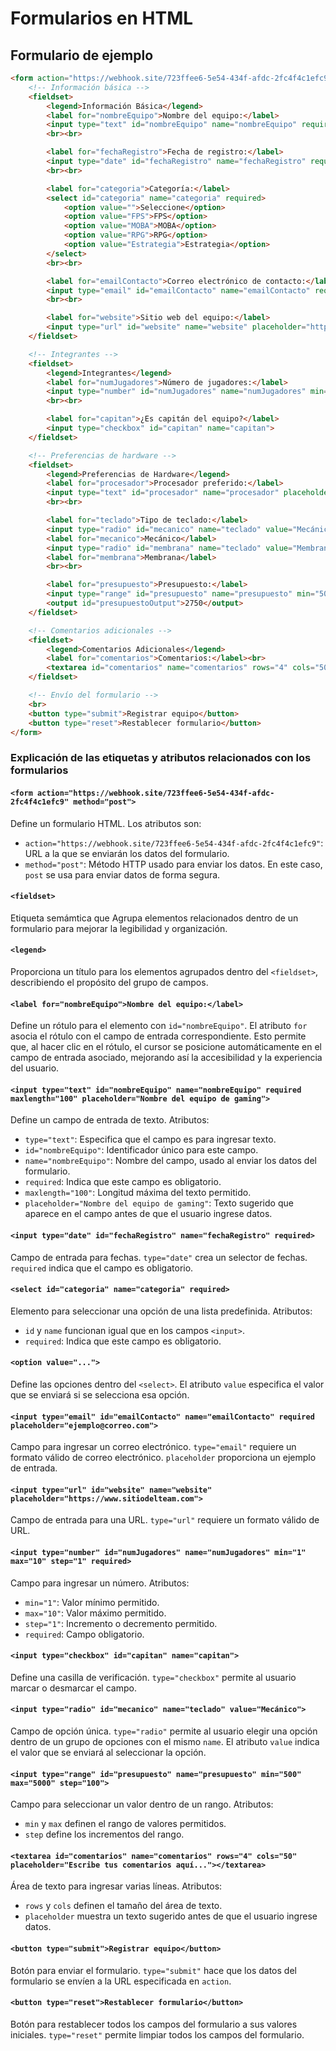# Formularios en HTML

## Formulario de ejemplo

```html
<form action="https://webhook.site/723ffee6-5e54-434f-afdc-2fc4f4c1efc9" method="post">
    <!-- Información básica -->
    <fieldset>
        <legend>Información Básica</legend>
        <label for="nombreEquipo">Nombre del equipo:</label>
        <input type="text" id="nombreEquipo" name="nombreEquipo" required maxlength="100" placeholder="Nombre del equipo de gaming">
        <br><br>

        <label for="fechaRegistro">Fecha de registro:</label>
        <input type="date" id="fechaRegistro" name="fechaRegistro" required>
        <br><br>

        <label for="categoria">Categoría:</label>
        <select id="categoria" name="categoria" required>
            <option value="">Seleccione</option>
            <option value="FPS">FPS</option>
            <option value="MOBA">MOBA</option>
            <option value="RPG">RPG</option>
            <option value="Estrategia">Estrategia</option>
        </select>
        <br><br>

        <label for="emailContacto">Correo electrónico de contacto:</label>
        <input type="email" id="emailContacto" name="emailContacto" required placeholder="ejemplo@correo.com">
        <br><br>

        <label for="website">Sitio web del equipo:</label>
        <input type="url" id="website" name="website" placeholder="https://www.sitiodelteam.com">
    </fieldset>

    <!-- Integrantes -->
    <fieldset>
        <legend>Integrantes</legend>
        <label for="numJugadores">Número de jugadores:</label>
        <input type="number" id="numJugadores" name="numJugadores" min="1" max="10" step="1" required>
        <br><br>

        <label for="capitan">¿Es capitán del equipo?</label>
        <input type="checkbox" id="capitan" name="capitan">
    </fieldset>

    <!-- Preferencias de hardware -->
    <fieldset>
        <legend>Preferencias de Hardware</legend>
        <label for="procesador">Procesador preferido:</label>
        <input type="text" id="procesador" name="procesador" placeholder="Modelo del procesador">
        <br><br>

        <label for="teclado">Tipo de teclado:</label>
        <input type="radio" id="mecanico" name="teclado" value="Mecánico">
        <label for="mecanico">Mecánico</label>
        <input type="radio" id="membrana" name="teclado" value="Membrana">
        <label for="membrana">Membrana</label>
        <br><br>

        <label for="presupuesto">Presupuesto:</label>
        <input type="range" id="presupuesto" name="presupuesto" min="500" max="5000" step="100">
        <output id="presupuestoOutput">2750</output>
    </fieldset>

    <!-- Comentarios adicionales -->
    <fieldset>
        <legend>Comentarios Adicionales</legend>
        <label for="comentarios">Comentarios:</label><br>
        <textarea id="comentarios" name="comentarios" rows="4" cols="50" placeholder="Escribe tus comentarios aquí..."></textarea>
    </fieldset>

    <!-- Envío del formulario -->
    <br>
    <button type="submit">Registrar equipo</button>
    <button type="reset">Restablecer formulario</button>
</form>
```
### Explicación de las etiquetas y atributos relacionados con los formularios

#### `<form action="https://webhook.site/723ffee6-5e54-434f-afdc-2fc4f4c1efc9" method="post">`
Define un formulario HTML. Los atributos son:
- `action="https://webhook.site/723ffee6-5e54-434f-afdc-2fc4f4c1efc9"`: URL a la que se enviarán los datos del formulario.
- `method="post"`: Método HTTP usado para enviar los datos. En este caso, `post` se usa para enviar datos de forma segura.

#### `<fieldset>`
Etiqueta semámtica que Agrupa elementos relacionados dentro de un formulario para mejorar la legibilidad y organización.

#### `<legend>`

Proporciona un título para los elementos agrupados dentro del `<fieldset>`, describiendo el propósito del grupo de campos.

#### `<label for="nombreEquipo">Nombre del equipo:</label>`
Define un rótulo para el elemento con `id="nombreEquipo"`. El atributo `for` asocia el rótulo con el campo de entrada correspondiente. Esto permite que, al hacer clic en el rótulo, el cursor se posicione automáticamente en el campo de entrada asociado, mejorando así la accesibilidad y la experiencia del usuario.

#### `<input type="text" id="nombreEquipo" name="nombreEquipo" required maxlength="100" placeholder="Nombre del equipo de gaming">`
Define un campo de entrada de texto. Atributos:
- `type="text"`: Especifica que el campo es para ingresar texto.
- `id="nombreEquipo"`: Identificador único para este campo.
- `name="nombreEquipo"`: Nombre del campo, usado al enviar los datos del formulario.
- `required`: Indica que este campo es obligatorio.
- `maxlength="100"`: Longitud máxima del texto permitido.
- `placeholder="Nombre del equipo de gaming"`: Texto sugerido que aparece en el campo antes de que el usuario ingrese datos.

#### `<input type="date" id="fechaRegistro" name="fechaRegistro" required>`
Campo de entrada para fechas. `type="date"` crea un selector de fechas. `required` indica que el campo es obligatorio.

#### `<select id="categoria" name="categoria" required>`
Elemento para seleccionar una opción de una lista predefinida. Atributos:
- `id` y `name` funcionan igual que en los campos `<input>`.
- `required`: Indica que este campo es obligatorio.

#### `<option value="...">`
Define las opciones dentro del `<select>`. El atributo `value` especifica el valor que se enviará si se selecciona esa opción.

#### `<input type="email" id="emailContacto" name="emailContacto" required placeholder="ejemplo@correo.com">`
Campo para ingresar un correo electrónico. `type="email"` requiere un formato válido de correo electrónico. `placeholder` proporciona un ejemplo de entrada.

#### `<input type="url" id="website" name="website" placeholder="https://www.sitiodelteam.com">`
Campo de entrada para una URL. `type="url"` requiere un formato válido de URL.

#### `<input type="number" id="numJugadores" name="numJugadores" min="1" max="10" step="1" required>`
Campo para ingresar un número. Atributos:
- `min="1"`: Valor mínimo permitido.
- `max="10"`: Valor máximo permitido.
- `step="1"`: Incremento o decremento permitido.
- `required`: Campo obligatorio.

#### `<input type="checkbox" id="capitan" name="capitan">`
Define una casilla de verificación. `type="checkbox"` permite al usuario marcar o desmarcar el campo.

#### `<input type="radio" id="mecanico" name="teclado" value="Mecánico">`
Campo de opción única. `type="radio"` permite al usuario elegir una opción dentro de un grupo de opciones con el mismo `name`. El atributo `value` indica el valor que se enviará al seleccionar la opción.

#### `<input type="range" id="presupuesto" name="presupuesto" min="500" max="5000" step="100">`
Campo para seleccionar un valor dentro de un rango. Atributos:
- `min` y `max` definen el rango de valores permitidos.
- `step` define los incrementos del rango.

#### `<textarea id="comentarios" name="comentarios" rows="4" cols="50" placeholder="Escribe tus comentarios aquí..."></textarea>`
Área de texto para ingresar varias líneas. Atributos:
- `rows` y `cols` definen el tamaño del área de texto.
- `placeholder` muestra un texto sugerido antes de que el usuario ingrese datos.

#### `<button type="submit">Registrar equipo</button>`
Botón para enviar el formulario. `type="submit"` hace que los datos del formulario se envíen a la URL especificada en `action`.

#### `<button type="reset">Restablecer formulario</button>`
Botón para restablecer todos los campos del formulario a sus valores iniciales. `type="reset"` permite limpiar todos los campos del formulario.

